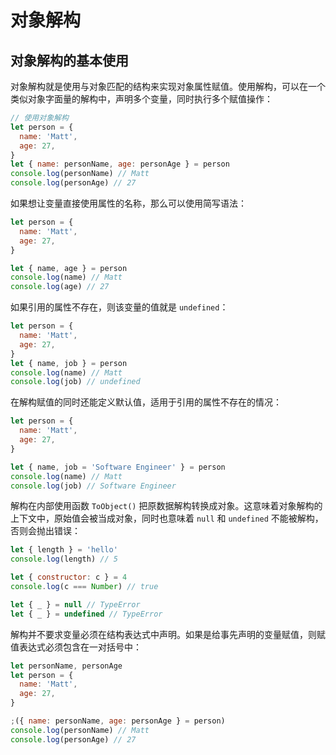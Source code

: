 # 对象解构

## 对象解构的基本使用

对象解构就是使用与对象匹配的结构来实现对象属性赋值。使用解构，可以在一个类似对象字面量的解构中，声明多个变量，同时执行多个赋值操作：

```js
// 使用对象解构
let person = {
  name: 'Matt',
  age: 27,
}
let { name: personName, age: personAge } = person
console.log(personName) // Matt
console.log(personAge) // 27
```

如果想让变量直接使用属性的名称，那么可以使用简写语法：

```js
let person = {
  name: 'Matt',
  age: 27,
}

let { name, age } = person
console.log(name) // Matt
console.log(age) // 27
```

如果引用的属性不存在，则该变量的值就是 `undefined`：

```js
let person = {
  name: 'Matt',
  age: 27,
}
let { name, job } = person
console.log(name) // Matt
console.log(job) // undefined
```

在解构赋值的同时还能定义默认值，适用于引用的属性不存在的情况：

```js
let person = {
  name: 'Matt',
  age: 27,
}

let { name, job = 'Software Engineer' } = person
console.log(name) // Matt
console.log(job) // Software Engineer
```

解构在内部使用函数 `ToObject()` 把原数据解构转换成对象。这意味着对象解构的上下文中，原始值会被当成对象，同时也意味着 `null` 和 `undefined` 不能被解构，否则会抛出错误：

```js
let { length } = 'hello'
console.log(length) // 5

let { constructor: c } = 4
console.log(c === Number) // true

let { _ } = null // TypeError
let { _ } = undefined // TypeError
```

解构并不要求变量必须在结构表达式中声明。如果是给事先声明的变量赋值，则赋值表达式必须包含在一对括号中：

```js
let personName, personAge
let person = {
  name: 'Matt',
  age: 27,
}

;({ name: personName, age: personAge } = person)
console.log(personName) // Matt
console.log(personAge) // 27
```
